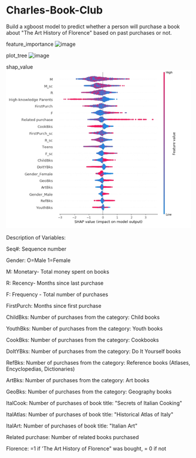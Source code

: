 # Charles-Book-Club
Build a xgboost model to predict whether a person will purchase a book about "The Art History of Florence" based on past purchases or not.

feature_importance
![image](https://github.com/ytchen175/image/blob/master/importance.png?raw=true)

plot_tree
![image](https://github.com/ytchen175/image/blob/master/tree.png?raw=true)

shap_value
![image](https://github.com/ytchen175/image/blob/master/shap.jpg?raw=true)


Description of Variables:


Seq#: Sequence number

Gender: O=Male 1=Female

M: Monetary- Total money spent on books

R: Recency- Months since last purchase

F: Frequency - Total number of purchases

FirstPurch: Months since first purchase

ChildBks: Number of purchases from the category: Child books

YouthBks: Number of purchases from the category: Youth books

CookBks: Number of purchases from the category: Cookbooks

DoItYBks: Number of purchases from the category: Do It Yourself books

RefBks: Number of purchases from the category: Reference books (Atlases, Encyclopedias, Dictionaries)

ArtBks: Number of purchases from the category: Art books

GeoBks: Number of purchases from the category: Geography books

ItalCook: Number of purchases of book title: "Secrets of Italian Cooking"

ItalAtlas: Number of purchases of book title: "Historical Atlas of Italy"

ItalArt: Number of purchases of book title: "Italian Art"

Related purchase: Number of related books purchased 



Florence: =1 if 'The Art History of Florence" was bought, = 0 if not
